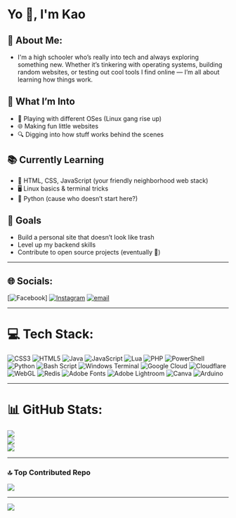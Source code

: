 <h1>Yo 👋, I'm Kao</h1>

## 💫 About Me:
- I'm a high schooler who’s really into tech and always exploring something new. Whether it’s tinkering with operating systems, building random websites, or testing out cool tools I find online — I’m all about learning how things work.

## 🧠 What I’m Into
- 🐧 Playing with different OSes (Linux gang rise up)
- 🌐 Making fun little websites
- 🔍 Digging into how stuff works behind the scenes

## 📚 Currently Learning
- 🌱 HTML, CSS, JavaScript (your friendly neighborhood web stack)
- 🖥️ Linux basics & terminal tricks
- 🐍 Python (cause who doesn’t start here?)

## 🚀 Goals
- Build a personal site that doesn’t look like trash
- Level up my backend skills
- Contribute to open source projects (eventually 👀)

---

## 🌐 Socials:
[![Facebook](https://img.shields.io/badge/Facebook-%231877F2.svg?logo=Facebook&logoColor=white)] [![Instagram](https://img.shields.io/badge/Instagram-%23E4405F.svg?logo=Instagram&logoColor=white)](https://instagram.com/kao_srw19) [![email](https://img.shields.io/badge/Email-D14836?logo=gmail&logoColor=white)](mailto:chsirawich098@gmail.com) 

---

# 💻 Tech Stack:
![CSS3](https://img.shields.io/badge/css3-%231572B6.svg?style=for-the-badge&logo=css3&logoColor=white) ![HTML5](https://img.shields.io/badge/html5-%23E34F26.svg?style=for-the-badge&logo=html5&logoColor=white) ![Java](https://img.shields.io/badge/java-%23ED8B00.svg?style=for-the-badge&logo=openjdk&logoColor=white) ![JavaScript](https://img.shields.io/badge/javascript-%23323330.svg?style=for-the-badge&logo=javascript&logoColor=%23F7DF1E) ![Lua](https://img.shields.io/badge/lua-%232C2D72.svg?style=for-the-badge&logo=lua&logoColor=white) ![PHP](https://img.shields.io/badge/php-%23777BB4.svg?style=for-the-badge&logo=php&logoColor=white) ![PowerShell](https://img.shields.io/badge/PowerShell-%235391FE.svg?style=for-the-badge&logo=powershell&logoColor=white) ![Python](https://img.shields.io/badge/python-3670A0?style=for-the-badge&logo=python&logoColor=ffdd54) ![Bash Script](https://img.shields.io/badge/bash_script-%23121011.svg?style=for-the-badge&logo=gnu-bash&logoColor=white) ![Windows Terminal](https://img.shields.io/badge/Windows%20Terminal-%234D4D4D.svg?style=for-the-badge&logo=windows-terminal&logoColor=white) ![Google Cloud](https://img.shields.io/badge/GoogleCloud-%234285F4.svg?style=for-the-badge&logo=google-cloud&logoColor=white) ![Cloudflare](https://img.shields.io/badge/Cloudflare-F38020?style=for-the-badge&logo=Cloudflare&logoColor=white) ![WebGL](https://img.shields.io/badge/WebGL-990000?logo=webgl&logoColor=white&style=for-the-badge) ![Redis](https://img.shields.io/badge/redis-%23DD0031.svg?style=for-the-badge&logo=redis&logoColor=white) ![Adobe Fonts](https://img.shields.io/badge/Adobe%20Fonts-000B1D.svg?style=for-the-badge&logo=Adobe%20Fonts&logoColor=white) ![Adobe Lightroom](https://img.shields.io/badge/Adobe%20Lightroom-31A8FF.svg?style=for-the-badge&logo=Adobe%20Lightroom&logoColor=white) ![Canva](https://img.shields.io/badge/Canva-%2300C4CC.svg?style=for-the-badge&logo=Canva&logoColor=white) ![Arduino](https://img.shields.io/badge/-Arduino-00979D?style=for-the-badge&logo=Arduino&logoColor=white)

---

# 📊 GitHub Stats:
![](https://github-readme-stats.vercel.app/api?username=Kaokys&theme=dark&hide_border=false&include_all_commits=false&count_private=false)<br/>
![](https://nirzak-streak-stats.vercel.app/?user=Kaokys&theme=dark&hide_border=false)<br/>
![](https://github-readme-stats.vercel.app/api/top-langs/?username=Kaokys&theme=dark&hide_border=false&include_all_commits=false&count_private=false&layout=compact)

---

### 🔝 Top Contributed Repo
![](https://github-contributor-stats.vercel.app/api?username=Kaokys&limit=5&theme=dark&combine_all_yearly_contributions=true)

---
[![](https://visitcount.itsvg.in/api?id=Kaokys&icon=0&color=0)](https://visitcount.itsvg.in)

<!-- Proudly created with GPRM ( https://gprm.itsvg.in ) -->
